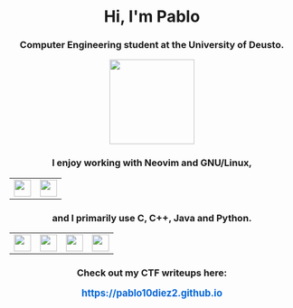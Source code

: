 <h1 align="center">Hi, I'm Pablo</h1>

<h3 align="center"><strong>Computer Engineering student at the University of Deusto.</strong></h3>

<div align="center">
  <img src="https://github.com/pablo10diez2/pablo10diez2/blob/main/Izhikevich_-_Low_Resolution-ezgif.com-optimize.gif?raw=true" width="150" />
</div>

<h3 align="center">I enjoy working with Neovim and GNU/Linux,</h3>
<table align="center">
  <tr>
    <td><img src="https://upload.wikimedia.org/wikipedia/commons/thumb/9/9f/Vimlogo.svg/1024px-Vimlogo.svg.png" width="30" /></td>
    <td><img src="https://upload.wikimedia.org/wikipedia/commons/thumb/3/35/Tux.svg/800px-Tux.svg.png" width="30" /></td>
  </tr>
</table>

<h3 align="center">and I primarily use C, C++, Java and Python.</h3>
<table align="center">
  <tr>
    <td><img src="https://upload.wikimedia.org/wikipedia/commons/1/18/C_Programming_Language.svg" width="30" /></td>
    <td><img src="https://upload.wikimedia.org/wikipedia/commons/thumb/1/18/ISO_C%2B%2B_Logo.svg/800px-ISO_C%2B%2B_Logo.svg.png" width="30" /></td>
    <td><img src="https://upload.wikimedia.org/wikipedia/en/thumb/3/30/Java_programming_language_logo.svg/800px-Java_programming_language_logo.svg.png" width="30" /></td>
    <td><img src="https://upload.wikimedia.org/wikipedia/commons/c/c3/Python-logo-notext.svg" width="30" /></td>
  </tr>
</table>

<h3 align="center">Check out my CTF writeups here:</h3>

<div align="center" style="margin-bottom: 20px;">
  <a href="https://pablo10diez2.github.io" target="_blank" rel="noopener noreferrer" style="font-size: 1.2em; font-weight: bold; text-decoration: none; color: #0366d6;">
    https://pablo10diez2.github.io
  </a>
</div>
